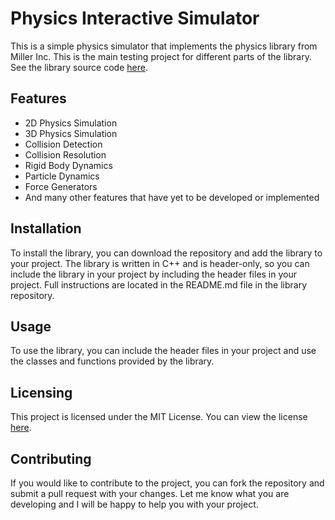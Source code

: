 # Physics Interactive Simulator
This is a simple physics simulator that implements the physics library from Miller Inc. This is the main testing project for different parts of the library. See the library source code [here](https://github.com/Miller-Inc/MillerInc.PhysicsEngine.git). 

## Features
- 2D Physics Simulation
- 3D Physics Simulation
- Collision Detection
- Collision Resolution
- Rigid Body Dynamics
- Particle Dynamics
- Force Generators
- And many other features that have yet to be developed or implemented

## Installation
To install the library, you can download the repository and add the library to your project. 
The library is written in C++ and is header-only, so you can include the library in your project by including the header files in your project.
Full instructions are located in the README.md file in the library repository.

## Usage
To use the library, you can include the header files in your project and use the classes and functions provided by the library.

## Licensing 
This project is licensed under the MIT License. You can view the license [here](). 

## Contributing
If you would like to contribute to the project, you can fork the repository and submit a pull request with your changes. 
Let me know what you are developing and I will be happy to help you with your project. 